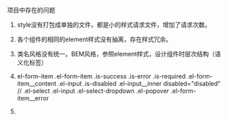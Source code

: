 项目中存在的问题
1. style没有打包成单独的文件，都是小的样式请求文件，增加了请求次数。
2. 各个组件的相同的element样式没有抽离，存在样式冗余。
3. 类名风格没有统一。BEM风格，参照element样式，设计组件时层次结构（语义化标签）

1. el-form-item
.el-form-item .is-success .is-error .is-required
  .el-form-item__content
    .el-input .is-disabled
      .el-input__inner disabled="disabled"
    // 
    .el-select
      .el-input
      .el-select-dropdown .el-popover
  .el-form-item__error

2. 